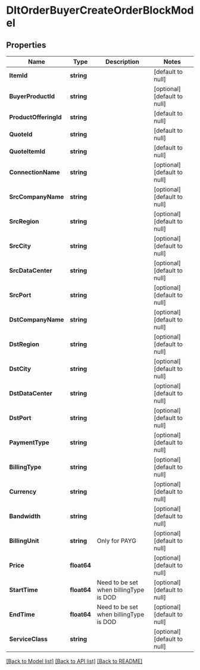 # DltOrderBuyerCreateOrderBlockModel

## Properties
Name | Type | Description | Notes
------------ | ------------- | ------------- | -------------
**ItemId** | **string** |  | [default to null]
**BuyerProductId** | **string** |  | [optional] [default to null]
**ProductOfferingId** | **string** |  | [default to null]
**QuoteId** | **string** |  | [default to null]
**QuoteItemId** | **string** |  | [default to null]
**ConnectionName** | **string** |  | [optional] [default to null]
**SrcCompanyName** | **string** |  | [optional] [default to null]
**SrcRegion** | **string** |  | [optional] [default to null]
**SrcCity** | **string** |  | [optional] [default to null]
**SrcDataCenter** | **string** |  | [optional] [default to null]
**SrcPort** | **string** |  | [optional] [default to null]
**DstCompanyName** | **string** |  | [optional] [default to null]
**DstRegion** | **string** |  | [optional] [default to null]
**DstCity** | **string** |  | [optional] [default to null]
**DstDataCenter** | **string** |  | [optional] [default to null]
**DstPort** | **string** |  | [optional] [default to null]
**PaymentType** | **string** |  | [optional] [default to null]
**BillingType** | **string** |  | [optional] [default to null]
**Currency** | **string** |  | [optional] [default to null]
**Bandwidth** | **string** |  | [optional] [default to null]
**BillingUnit** | **string** | Only for PAYG | [optional] [default to null]
**Price** | **float64** |  | [optional] [default to null]
**StartTime** | **float64** | Need to be set when billingType is DOD | [optional] [default to null]
**EndTime** | **float64** | Need to be set when billingType is DOD | [optional] [default to null]
**ServiceClass** | **string** |  | [optional] [default to null]

[[Back to Model list]](../README.md#documentation-for-models) [[Back to API list]](../README.md#documentation-for-api-endpoints) [[Back to README]](../README.md)

